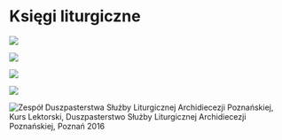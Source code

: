 # Księgi liturgiczne

![](.gitbook/assets/Ksiegi\_0001.jpg)

![](.gitbook/assets/Ksiegi\_0002.jpg)

![](.gitbook/assets/Ksiegi\_0003.jpg)

![](.gitbook/assets/Ksiegi\_0004.jpg)

![Zespół Duszpasterstwa Służby Liturgicznej Archidiecezji Poznańskiej, Kurs Lektorski, Duszpasterstwo Służby Liturgicznej Archidiecezji Poznańskiej, Poznań 2016](.gitbook/assets/Ksiegi\_0005.jpg)

